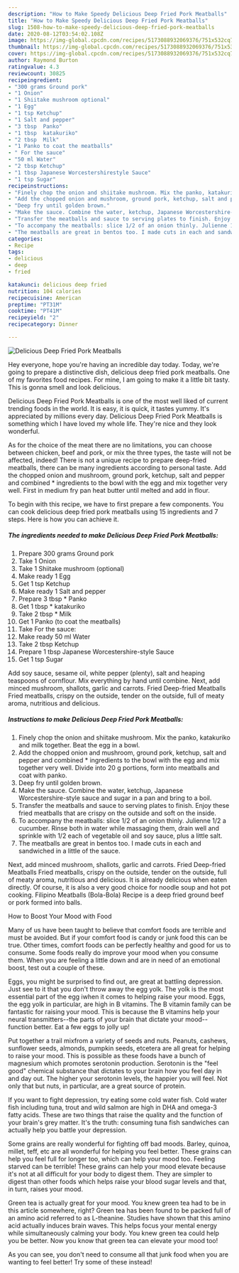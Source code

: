 ```yaml
---
description: "How to Make Speedy Delicious Deep Fried Pork Meatballs"
title: "How to Make Speedy Delicious Deep Fried Pork Meatballs"
slug: 1508-how-to-make-speedy-delicious-deep-fried-pork-meatballs
date: 2020-08-12T03:54:02.108Z
image: https://img-global.cpcdn.com/recipes/5173088932069376/751x532cq70/delicious-deep-fried-pork-meatballs-recipe-main-photo.jpg
thumbnail: https://img-global.cpcdn.com/recipes/5173088932069376/751x532cq70/delicious-deep-fried-pork-meatballs-recipe-main-photo.jpg
cover: https://img-global.cpcdn.com/recipes/5173088932069376/751x532cq70/delicious-deep-fried-pork-meatballs-recipe-main-photo.jpg
author: Raymond Burton
ratingvalue: 4.3
reviewcount: 30825
recipeingredient:
- "300 grams Ground pork"
- "1 Onion"
- "1 Shiitake mushroom optional"
- "1 Egg"
- "1 tsp Ketchup"
- "1 Salt and pepper"
- "3 tbsp  Panko"
- "1 tbsp  katakuriko"
- "2 tbsp  Milk"
- "1 Panko to coat the meatballs"
- " For the sauce"
- "50 ml Water"
- "2 tbsp Ketchup"
- "1 tbsp Japanese Worcestershirestyle Sauce"
- "1 tsp Sugar"
recipeinstructions:
- "Finely chop the onion and shiitake mushroom. Mix the panko, katakuriko and milk together. Beat the egg in a bowl."
- "Add the chopped onion and mushroom, ground pork, ketchup, salt and pepper and combined * ingredients to the bowl with the egg and mix together very well.  Divide into 20 g portions, form into meatballs and coat with panko."
- "Deep fry until golden brown."
- "Make the sauce. Combine the water, ketchup, Japanese Worcestershire-style sauce and sugar in a pan and bring to a boil."
- "Transfer the meatballs and sauce to serving plates to finish. Enjoy these fried meatballs that are crispy on the outside and soft on the inside."
- "To accompany the meatballs: slice 1/2 of an onion thinly. Julienne 1/2 a cucumber. Rinse both in water while massaging them, drain well and sprinkle with 1/2 each of vegetable oil and soy sauce, plus a little salt."
- "The meatballs are great in bentos too. I made cuts in each and sandwiched in a little of the sauce."
categories:
- Recipe
tags:
- delicious
- deep
- fried

katakunci: delicious deep fried 
nutrition: 104 calories
recipecuisine: American
preptime: "PT31M"
cooktime: "PT41M"
recipeyield: "2"
recipecategory: Dinner

---
```



![Delicious Deep Fried Pork Meatballs](https://img-global.cpcdn.com/recipes/5173088932069376/751x532cq70/delicious-deep-fried-pork-meatballs-recipe-main-photo.jpg)

Hey everyone, hope you're having an incredible day today. Today, we're going to prepare a distinctive dish, delicious deep fried pork meatballs. One of my favorites food recipes. For mine, I am going to make it a little bit tasty. This is gonna smell and look delicious.

Delicious Deep Fried Pork Meatballs is one of the most well liked of current trending foods in the world. It is easy, it is quick, it tastes yummy. It's appreciated by millions every day. Delicious Deep Fried Pork Meatballs is something which I have loved my whole life. They're nice and they look wonderful.

As for the choice of the meat there are no limitations, you can choose between chicken, beef and pork, or mix the three types, the taste will not be affected, indeed! There is not a unique recipe to prepare deep-fried meatballs, there can be many ingredients according to personal taste. Add the chopped onion and mushroom, ground pork, ketchup, salt and pepper and combined * ingredients to the bowl with the egg and mix together very well. First in medium fry pan heat butter until melted and add in flour.


To begin with this recipe, we have to first prepare a few components. You can cook delicious deep fried pork meatballs using 15 ingredients and 7 steps. Here is how you can achieve it.

<!--inarticleads1-->

##### The ingredients needed to make Delicious Deep Fried Pork Meatballs:

1. Prepare 300 grams Ground pork
1. Take 1 Onion
1. Take 1 Shiitake mushroom (optional)
1. Make ready 1 Egg
1. Get 1 tsp Ketchup
1. Make ready 1 Salt and pepper
1. Prepare 3 tbsp * Panko
1. Get 1 tbsp * katakuriko
1. Take 2 tbsp * Milk
1. Get 1 Panko (to coat the meatballs)
1. Take  For the sauce:
1. Make ready 50 ml Water
1. Take 2 tbsp Ketchup
1. Prepare 1 tbsp Japanese Worcestershire-style Sauce
1. Get 1 tsp Sugar


Add soy sauce, sesame oil, white pepper (plenty), salt and heaping teaspoons of cornflour. Mix everything by hand until combine. Next, add minced mushroom, shallots, garlic and carrots. Fried Deep-fried Meatballs Fried meatballs, crispy on the outside, tender on the outside, full of meaty aroma, nutritious and delicious. 

<!--inarticleads2-->

##### Instructions to make Delicious Deep Fried Pork Meatballs:

1. Finely chop the onion and shiitake mushroom. Mix the panko, katakuriko and milk together. Beat the egg in a bowl.
1. Add the chopped onion and mushroom, ground pork, ketchup, salt and pepper and combined * ingredients to the bowl with the egg and mix together very well.  Divide into 20 g portions, form into meatballs and coat with panko.
1. Deep fry until golden brown.
1. Make the sauce. Combine the water, ketchup, Japanese Worcestershire-style sauce and sugar in a pan and bring to a boil.
1. Transfer the meatballs and sauce to serving plates to finish. Enjoy these fried meatballs that are crispy on the outside and soft on the inside.
1. To accompany the meatballs: slice 1/2 of an onion thinly. Julienne 1/2 a cucumber. Rinse both in water while massaging them, drain well and sprinkle with 1/2 each of vegetable oil and soy sauce, plus a little salt.
1. The meatballs are great in bentos too. I made cuts in each and sandwiched in a little of the sauce.


Next, add minced mushroom, shallots, garlic and carrots. Fried Deep-fried Meatballs Fried meatballs, crispy on the outside, tender on the outside, full of meaty aroma, nutritious and delicious. It is already delicious when eaten directly. Of course, it is also a very good choice for noodle soup and hot pot cooking. Filipino Meatballs (Bola-Bola) Recipe is a deep fried ground beef or pork formed into balls. 

How to Boost Your Mood with Food


Many of us have been taught to believe that comfort foods are terrible and must be avoided. But if your comfort food is candy or junk food this can be true. Other times, comfort foods can be perfectly healthy and good for us to consume. Some foods really do improve your mood when you consume them. When you are feeling a little down and are in need of an emotional boost, test out a couple of these.

Eggs, you might be surprised to find out, are great at battling depression. Just see to it that you don't throw away the egg yolk. The yolk is the most essential part of the egg iwhen it comes to helping raise your mood. Eggs, the egg yolk in particular, are high in B vitamins. The B vitamin family can be fantastic for raising your mood. This is because the B vitamins help your neural transmitters--the parts of your brain that dictate your mood--function better. Eat a few eggs to jolly up!

Put together a trail mixfrom a variety of seeds and nuts. Peanuts, cashews, sunflower seeds, almonds, pumpkin seeds, etcetera are all great for helping to raise your mood. This is possible as these foods have a bunch of magnesium which promotes serotonin production. Serotonin is the "feel good" chemical substance that dictates to your brain how you feel day in and day out. The higher your serotonin levels, the happier you will feel. Not only that but nuts, in particular, are a great source of protein.

If you want to fight depression, try eating some cold water fish. Cold water fish including tuna, trout and wild salmon are high in DHA and omega-3 fatty acids. These are two things that raise the quality and the function of your brain's grey matter. It's the truth: consuming tuna fish sandwiches can actually help you battle your depression. 

Some grains are really wonderful for fighting off bad moods. Barley, quinoa, millet, teff, etc are all wonderful for helping you feel better. These grains can help you feel full for longer too, which can help your mood too. Feeling starved can be terrible! These grains can help your mood elevate because it's not at all difficult for your body to digest them. They are simpler to digest than other foods which helps raise your blood sugar levels and that, in turn, raises your mood.

Green tea is actually great for your mood. You knew green tea had to be in this article somewhere, right? Green tea has been found to be packed full of an amino acid referred to as L-theanine. Studies have shown that this amino acid actually induces brain waves. This helps focus your mental energy while simultaneously calming your body. You knew green tea could help you be better. Now you know that green tea can elevate your mood too!

As you can see, you don't need to consume all that junk food when you are wanting to feel better! Try some of these instead!

